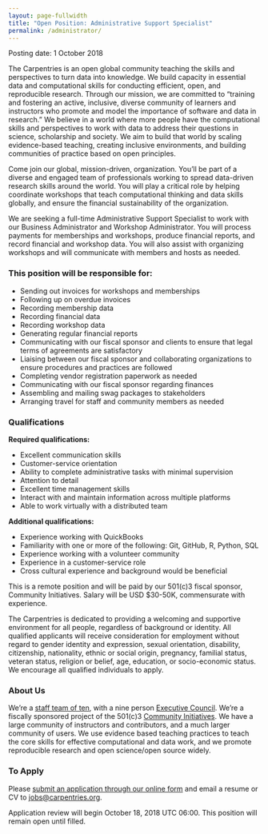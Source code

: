 ```yaml
---
layout: page-fullwidth
title: "Open Position: Administrative Support Specialist"
permalink: /administrator/
---
```


Posting date: 1 October 2018

The Carpentries is an open global community teaching the skills and perspectives to turn data into knowledge. We build capacity in essential data and computational skills for conducting efficient, open, and reproducible research. Through our mission, we are committed to “training and fostering an active, inclusive, diverse community of learners and instructors who promote and model the importance of software and data in research.” We believe in a world where more people have the computational skills and perspectives to work with data to address their questions in science, scholarship and society. We aim to build that world by scaling evidence-based teaching, creating inclusive environments, and building communities of practice based on open principles.

Come join our global, mission-driven, organization. You’ll be part of a diverse and engaged team of professionals working to spread data-driven research skills around the world. You will play a critical role by helping coordinate workshops that teach computational thinking and data skills globally, and ensure the financial sustainability of the organization.

We are seeking a full-time Administrative Support Specialist to work with our Business Administrator and Workshop Administrator. You will process payments for memberships and workshops, produce financial reports, and record financial and workshop data. You will also assist with organizing workshops and will communicate with members and hosts as needed.

### This position will be responsible for:

- Sending out invoices for workshops and memberships
- Following up on overdue invoices
- Recording membership data
- Recording financial data
- Recording workshop data
- Generating regular financial reports
- Communicating with our fiscal sponsor and clients to ensure that legal terms of agreements are satisfactory
- Liaising between our fiscal sponsor and collaborating organizations to ensure procedures and practices are followed
- Completing vendor registration paperwork as needed
- Communicating with our fiscal sponsor regarding finances
- Assembling and mailing swag packages to stakeholders
- Arranging travel for staff and community members as needed

### Qualifications

**Required qualifications:**

- Excellent communication skills
- Customer-service orientation
- Ability to complete administrative tasks with minimal supervision
- Attention to detail
- Excellent time management skills
- Interact with and maintain information across multiple platforms
- Able to work virtually with a distributed team

**Additional qualifications:**

- Experience working with QuickBooks
- Familiarity with one or more of the following: Git, GitHub, R, Python, SQL
- Experience working with a volunteer community
- Experience in a customer-service role
- Cross cultural experience and background would be beneficial

This is a remote position and will be paid by our 501(c)3 fiscal sponsor, Community Initiatives. Salary will be USD $30-50K, commensurate with experience. 

The Carpentries is dedicated to providing a welcoming and supportive environment for all people, regardless of background or identity. All qualified applicants will receive consideration for employment without regard to gender identity and expression, sexual orientation, disability, citizenship, nationality, ethnic or social origin, pregnancy, familial status, veteran status, religion or belief, age, education, or socio-economic status. We encourage all qualified individuals to apply.

### About Us

We’re a [staff team of ten](https://carpentries.org/team/), with a nine person [Executive Council](https://carpentries.org/governance/). We’re a fiscally sponsored project of the 501(c)3 [Community Initiatives](http://communityin.org). We have a large community of instructors and contributors, and a much larger community of users. We use evidence based teaching practices to teach the core skills for effective computational and data work, and we promote reproducible research and open science/open source widely.

### To Apply

Please [submit an application through our online form](https://goo.gl/forms/DvCJNWNcF2nJvsQm1) and email a resume or CV to [jobs@carpentries.org](mailto:jobs@carpentries.org).

Application review will begin October 18, 2018 UTC 06:00. This position will remain open until filled.
